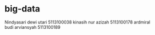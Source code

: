 # big-data
Nindyasari dewi utari 5113100038  kinasih nur azizah 5113100178 ardmiral budi arviansyah 5113100189

